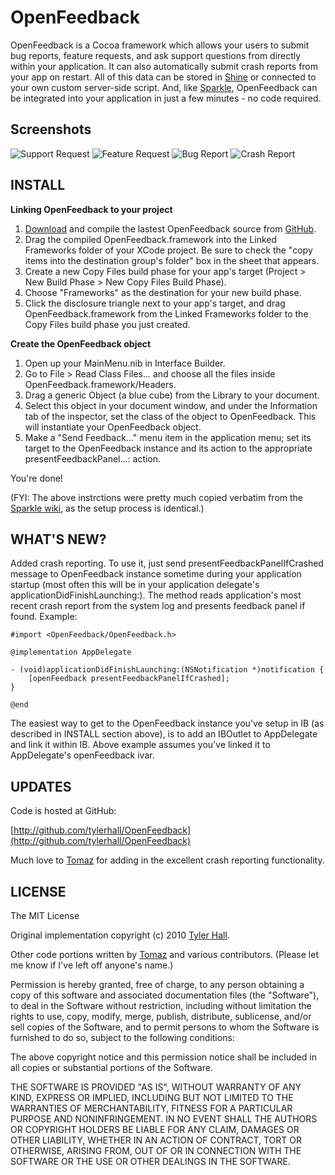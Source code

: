 OpenFeedback
=========
OpenFeedback is a Cocoa framework which allows your users to submit bug reports, feature requests, and ask support questions from directly within your application. It can also automatically submit crash reports from your app on restart. All of this data can be stored in [Shine](http://github.com/tylerhall/Shine/tree/master) or connected to your own custom server-side script. And, like [Sparkle](http://sparkle.andymatuschak.org/), OpenFeedback can be integrated into your application in just a few minutes - no code required.

Screenshots
-------
![Support Request](http://cdn.tyler.fm/blog/of-question.png)
![Feature Request](http://cdn.tyler.fm/blog/of-feature.png)
![Bug Report](http://cdn.tyler.fm/blog/of-bug.png)
![Crash Report](http://cdn.tyler.fm/blog/of-crash.png)

INSTALL
-------

**Linking OpenFeedback to your project**

 1. [Download](http://github.com/tylerhall/OpenFeedback/archives/master) and compile the lastest OpenFeedback source from [GitHub](http://github.com/tylerhall/OpenFeedback/tree/master).
 2. Drag the compiled OpenFeedback.framework into the Linked Frameworks folder of your XCode project. Be sure to check the "copy items into the destination group's folder" box in the sheet that appears.
 3. Create a new Copy Files build phase for your app's target (Project > New Build Phase > New Copy Files Build Phase).
 4. Choose "Frameworks" as the destination for your new build phase.
 5. Click the disclosure triangle next to your app's target, and drag OpenFeedback.framework from the Linked Frameworks folder to the Copy Files build phase you just created.

**Create the OpenFeedback object**

 1. Open up your MainMenu.nib in Interface Builder.
 2. Go to File > Read Class Files... and choose all the files inside OpenFeedback.framework/Headers.
 3. Drag a generic Object (a blue cube) from the Library to your document.
 4. Select this object in your document window, and under the Information tab of the inspector, set the class of the object to OpenFeedback. This will instantiate your OpenFeedback object.
 5. Make a "Send Feedback..." menu item in the application menu; set its target to the OpenFeedback instance and its action to the appropriate presentFeedbackPanel...: action.

You're done!

(FYI: The above instrctions were pretty much copied verbatim from the [Sparkle wiki](http://sparkle.andymatuschak.org/documentation/pmwiki.php/Documentation/BasicSetup?from=Main.HomePage), as the setup process is identical.)

WHAT'S NEW?
-----------

Added crash reporting. To use it, just send presentFeedbackPanelIfCrashed message to OpenFeedback instance sometime during your application startup (most often this will be in your application delegate's applicationDidFinishLaunching:). The method reads application's most recent crash report from the system log and presents feedback panel if found. Example:

	#import <OpenFeedback/OpenFeedback.h>
	
	@implementation AppDelegate
	
	- (void)applicationDidFinishLaunching:(NSNotification *)notification {
		[openFeedback presentFeedbackPanelIfCrashed];
	}
	
	@end

The easiest way to get to the OpenFeedback instance you've setup in IB (as described in INSTALL section above), is to add an IBOutlet to AppDelegate and link it within IB. Above example assumes you've linked it to AppDelegate's openFeedback ivar.

UPDATES
-------

Code is hosted at GitHub:

[http://github.com/tylerhall/OpenFeedback](http://github.com/tylerhall/OpenFeedback)  

Much love to [Tomaz](http://github.com/tomaz) for adding in the excellent crash reporting functionality.

LICENSE
-------

The MIT License

Original implementation copyright (c) 2010 [Tyler Hall](http://clickonideas.com).

Other code portions written by [Tomaz](http://github.com/tomaz) and various contributors. (Please let me know if I've left off anyone's name.)

Permission is hereby granted, free of charge, to any person obtaining a copy
of this software and associated documentation files (the "Software"), to deal
in the Software without restriction, including without limitation the rights
to use, copy, modify, merge, publish, distribute, sublicense, and/or sell
copies of the Software, and to permit persons to whom the Software is
furnished to do so, subject to the following conditions:

The above copyright notice and this permission notice shall be included in
all copies or substantial portions of the Software.

THE SOFTWARE IS PROVIDED "AS IS", WITHOUT WARRANTY OF ANY KIND, EXPRESS OR
IMPLIED, INCLUDING BUT NOT LIMITED TO THE WARRANTIES OF MERCHANTABILITY,
FITNESS FOR A PARTICULAR PURPOSE AND NONINFRINGEMENT. IN NO EVENT SHALL THE
AUTHORS OR COPYRIGHT HOLDERS BE LIABLE FOR ANY CLAIM, DAMAGES OR OTHER
LIABILITY, WHETHER IN AN ACTION OF CONTRACT, TORT OR OTHERWISE, ARISING FROM,
OUT OF OR IN CONNECTION WITH THE SOFTWARE OR THE USE OR OTHER DEALINGS IN
THE SOFTWARE.
